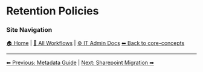 # Retention Policies

### Site Navigation
[🏠 Home](../../README.md) | [📂 All Workflows](../../users/users.md) | [⚙ IT Admin Docs](../../it-admins/README.md)
[⬅ Back to core-concepts](../README.md)



<!-- description: Documentation about Retention Policies for Your Organization. -->



---

[⬅ Previous: Metadata Guide](metadata-guide.md) | [Next: Sharepoint Migration ➡](sharepoint-migration.md)